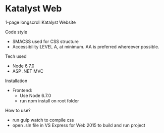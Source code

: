 # Katalyst Web

1-page longscroll Katalyst Website

Code style
- SMACSS used for CSS structure
- Accessibility LEVEL A, at minimum. AA is preferred whereever possible.

Tech used
- Node 6.7.0
- ASP .NET MVC

Installation
- Frontend:
  - Use Node 6.7.0
  - run npm install on root folder

How to use?
- run gulp watch to compile css
- open .sln file in VS Express for Web 2015 to build and run project
